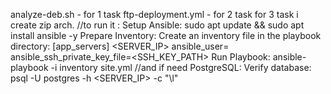 analyze-deb.sh - for 1 task
ftp-deployment.yml - for 2 task
for 3 task i create zip arch. 
//to run it :
Setup Ansible:
sudo apt update && sudo apt install ansible -y
Prepare Inventory: Create an inventory file in the playbook directory:
[app_servers]
<SERVER_IP> ansible_user=<USER> ansible_ssh_private_key_file=<SSH_KEY_PATH>
Run Playbook:
ansible-playbook -i inventory site.yml
//and if need 
PostgreSQL: Verify database:
psql -U postgres -h <SERVER_IP> -c "\l"
